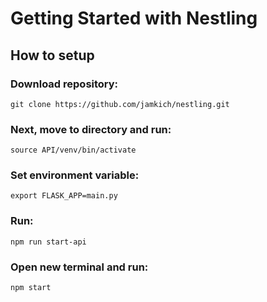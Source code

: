 # Getting Started with Nestling

## How to setup

### Download repository:

`git clone https://github.com/jamkich/nestling.git`

### Next, move to directory and run:

`source API/venv/bin/activate`

### Set environment variable:

`export FLASK_APP=main.py`

### Run:

`npm run start-api`

### Open new terminal and run:

`npm start`
